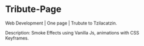 # Tribute-Page

Web Development | One page | Trubute to Tzilacatzin.

Description: Smoke Effects using Vanilla Js, animations with CSS Keyframes. 
